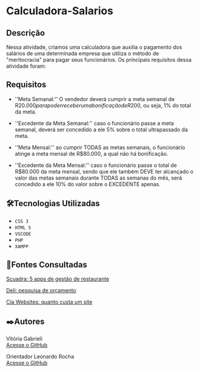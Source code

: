 # Calculadora-Salarios

## Descrição 

Nessa atividade, criamos uma calculadora que auxilia o pagamento dos salários de uma determinada empresa que utiliza o método de "meritocracia" para pagar seus funcionários. Os principais requisitos dessa atividade foram:

## Requisitos

- ''Meta Semanal:'' O vendedor deverá cumprir a meta semanal de R$20.000 para poder receber uma bonificação de R$200, ou seja, 1% do total da meta.
  
- ''Excedente da Meta Semanal:'' caso o funcionário passe a meta semanal, deverá ser concedido a ele 5% sobre o total ultrapassado da meta.
  
- ''Meta Mensal:'' ao cumprir TODAS as metas semanais, o funcionário atinge a meta mensal de R$80.000, a qual não há bonificação.
  
- ''Excedente da Meta Mensal:'' caso o funcionário passe o total de R$80.000 da meta mensal, sendo que ele também DEVE ter alcançado o valor das metas semanais durante TODAS as semanas do mês, será concedido a ele 10% do valor sobre o EXCEDENTE apenas.

## 🛠️Tecnologias Utilizadas 

- ``CSS 3``
- ``HTML 5``
- ``VSCODE``
- ``PHP``
- ``XAMPP``

## 📌Fontes Consultadas

[Scuadra: 5 apps de gestão de restaurante](https://www.scuadra.com.br/blog/5-apps-de-gestao-para-restaurante-que-voce-precisa-conhecer/) 

[Deli: pesquisa de orçamento](https://deli.com.br/pt-br/criar-uma-conta/?device=m&utm_term=programa%20para%20restaurante&utm_campaign=FUDO_BR_SEARCH_General&utm_source=adwords&utm_medium=ppc&hsa_acc=1925680188&hsa_cam=17567554209&hsa_grp=137872578853&hsa_ad=641670479464&hsa_src=g&hsa_tgt=kwd-306025781&hsa_kw=programa%20para%20restaurante&hsa_mt=b&hsa_net=adwords&hsa_ver=3&gad=1&gclid=CjwKCAjw3oqoBhAjEiwA_UaLttNTsC8ZMWB-9alEBS-FyByz6UEdi08_8OEy-KxjjZlX8RLMkkwP2hoC89IQAvD_BwE) 

[Cia Websites: quanto custa um site](https://www.ciawebsites.com.br/sites/quanto-custa-um-site/#:~:text=A%20cria%C3%A7%C3%A3o%20de%20um%20site,esses%20valores%20nos%20t%C3%B3picos%20anteriores.) 

## ✒️Autores 

Vitória Gabrieli  
[Acesse o GitHub](https://github.com/vickieww)  

Orientador Leonardo Rocha  
[Acesse o GitHub](https://github.com/LeonardoRochaMarista)
